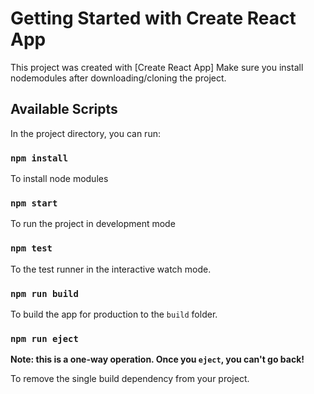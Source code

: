 # Getting Started with Create React App

This project was created with [Create React App]
Make sure you install nodemodules after downloading/cloning the project.

## Available Scripts

In the project directory, you can run:

### `npm install`

To install node modules

### `npm start`

To run the project in development mode

### `npm test`

To the test runner in the interactive watch mode.

### `npm run build`

To build the app for production to the `build` folder.

### `npm run eject`

**Note: this is a one-way operation. Once you `eject`, you can't go back!**

To remove the single build dependency from your project.
